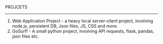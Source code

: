 PROJCETS
_____________

1. Web Application Project - a heavy local server-client project, involving node.js, persistent DB, Json files, JS, CSS and more.
2. GoSurf! -  A small python project, involving API requests, flask, pandas, json files etc.
